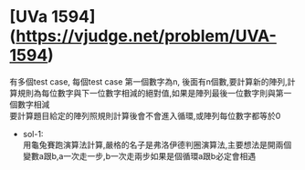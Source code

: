 # [UVa 1594] (https://vjudge.net/problem/UVA-1594)
有多個test case, 每個test case 第一個數字為n, 後面有n個數,要計算新的陣列,計算規則為每位數字與下一位數字相減的絕對值,如果是陣列最後一位數字則與第一個數字相減  
要計算題目給定的陣列照規則計算後會不會進入循環,或陣列每位數字都等於0

* sol-1:  
  用龜兔賽跑演算法計算,嚴格的名子是弗洛伊德判圈演算法,主要想法是開兩個變數a跟b,a一次走一步,b一次走兩步如果是個循環a跟b必定會相遇
